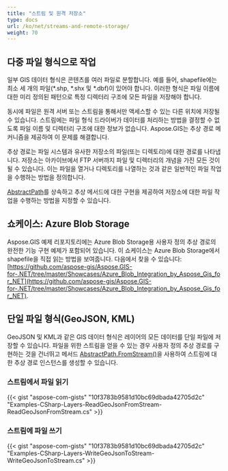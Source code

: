 ```yaml
---
title: "스트림 및 원격 저장소"
type: docs
url: /ko/net/streams-and-remote-storage/
weight: 70
---
```


## **다중 파일 형식으로 작업**
일부 GIS 데이터 형식은 콘텐츠를 여러 파일로 분할합니다. 예를 들어, shapefile에는 최소 세 개의 파일(*.shp, *.shx 및 *.dbf)이 있어야 합니다. 이러한 형식은 파일 이름에 대한 미리 정의된 패턴으로 특정 디렉터리 구조에 모든 파일을 저장해야 합니다.

동시에 파일은 원격 서버 또는 스트림을 통해서만 액세스할 수 있는 다른 위치에 저장될 수 있습니다. 스트림에는 파일 형식 드라이버가 데이터를 처리하는 방법을 결정할 수 없도록 파일 이름 및 디렉터리 구조에 대한 정보가 없습니다. Aspose.GIS는 추상 경로 메커니즘을 제공하여 이 문제를 해결합니다.

추상 경로는 파일 시스템과 유사한 저장소의 파일(또는 디렉토리)에 대한 경로를 나타냅니다. 저장소는 아카이브에서 FTP 서버까지 파일 및 디렉터리의 개념을 가진 모든 것이 될 수 있습니다. 이는 파일을 열거나 디렉토리를 나열하는 것과 같은 일반적인 파일 작업을 수행하는 방법을 정의합니다.

[AbstractPath](https://reference.aspose.com/gis/net/aspose.gis/abstractpath)를 상속하고 추상 메서드에 대한 구현을 제공하여 저장소에 대한 파일 작업을 수행하는 방법을 지정할 수 있습니다.
## **쇼케이스: Azure Blob Storage**
Aspose.GIS 예제 리포지토리에는 Azure Blob Storage용 사용자 정의 추상 경로의 완전한 기능 구현 예제가 포함되어 있습니다. 이 쇼케이스는 Azure Blob Storage에서 shapefile을 직접 읽는 방법을 보여줍니다. 다음에서 찾을 수 있습니다: [https://github.com/aspose-gis/Aspose.GIS-for-.NET/tree/master/Showcases/Azure_Blob_Integration_by_Aspose_Gis_for_NET](https://github.com/aspose-gis/Aspose.GIS-for-.NET/tree/master/Showcases/Azure_Blob_Integration_by_Aspose_Gis_for_NET).
## **단일 파일 형식(GeoJSON, KML)**
GeoJSON 및 KML과 같은 GIS 데이터 형식은 레이어의 모든 데이터를 단일 파일에 저장할 수 있습니다. 파일을 위한 스트림을 얻을 수 있는 경우 사용자 정의 추상 경로를 구현하는 것을 건너뛰고 메서드 [AbstractPath.FromStream()](https://reference.aspose.com/gis/net/aspose.gis/abstractpath/methods/fromstream)을 사용하여 스트림에 대한 추상 경로 인스턴스를 생성할 수 있습니다.
### **스트림에서 파일 읽기**
{{< gist "aspose-com-gists" "10f3783b9581d10bc69dbada42705d2c" "Examples-CSharp-Layers-ReadGeoJsonFromStream-ReadGeoJsonFromStream.cs" >}}
### **스트림에 파일 쓰기**
{{< gist "aspose-com-gists" "10f3783b9581d10bc69dbada42705d2c" "Examples-CSharp-Layers-WriteGeoJsonToStream-WriteGeoJsonToStream.cs" >}}
